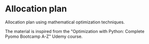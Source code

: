 # Allocation plan

Allocation plan using mathematical optimization techniques.

The material is inspired from the "Optimization with Python: Complete Pyomo Bootcamp A-Z" Udemy course.
